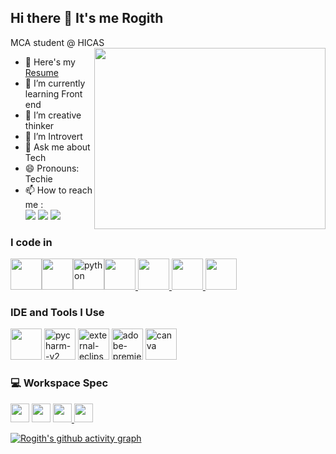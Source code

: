 ## Hi there 👋 It's me Rogith

MCA student @ HICAS
<img align="right" width="370" height="290" src="https://media3.giphy.com/media/xT9IgzoKnwFNmISR8I/giphy.gif">
- 🔭 Here's my [Resume](https://github.com/HELLBOYi/resume/blob/main/MY%20RESUME%20%281%29.pdf)                                                 
- 🌱 I’m currently learning Front end
- 👯 I’m creative thinker
- 🤔 I’m Introvert
- 💬 Ask me about Tech
- 😄 Pronouns: Techie
- 📫 How to reach me :
<br /> [<img src="https://img.shields.io/badge/Twitter-1DA1F2?style=for-the-badge&logo=twitter&logoColor=white" />](https://x.com/RogithKK753852?t=CnckxxLXda0nHdjS2_qkIg&s=08)
 [<img src="https://img.shields.io/badge/LinkedIn-0077B5?style=for-the-badge&logo=linkedin&logoColor=white" />](https://www.linkedin.com/in/rogith-kk)
 [<img src="https://img.shields.io/badge/Instagram-E4405F?style=for-the-badge&logo=instagram&logoColor=white" />](https://www.instagram.com/rogith_kumar_kk?igsh=MXRpejU1dHBtcm1peQ==)

### I code in
<img height="50" width="50" src="https://img.icons8.com/color/48/000000/c-programming.png"/><img height="50" width="50" src="https://img.icons8.com/color/48/000000/java-coffee-cup-logo.png" /><img width="50" height="50" src="https://img.icons8.com/fluency/48/python.png" alt="python"/><a href="https://rogithkk.github.io/Only-html/" target="_blank"><img src="https://img.icons8.com/color/48/000000/html-5.png" style="width:50; height:50;" /> <a href="https://rogithkk.github.io/photo-gallary/" target="_blank"> <img height="50" width="50" src="https://img.icons8.com/color/48/000000/css3.png"/> </a> <a href="https://rogithkk.github.io/photo-gallary/" target="_blank"> <img height="50" width="50" src="https://img.icons8.com/color/48/000000/javascript.png"/> </a><img height="50" width="50" src="https://img.icons8.com/color/48/000000/mysql-logo.png"/> 
### IDE and Tools I Use
<img height="50" width="50" src="https://img.icons8.com/color/48/000000/visual-studio-code-2019.png"/> <img width="50" height="50" src="https://img.icons8.com/color/48/pycharm--v2.png" alt="pycharm--v2"/> <img width="50" height="50" src="https://img.icons8.com/external-tal-revivo-color-tal-revivo/48/external-eclipse-an-integrated-development-environment-used-in-computer-programming-logo-color-tal-revivo.png" alt="external-eclipse-an-integrated-development-environment-used-in-computer-programming-logo-color-tal-revivo"/>   <a href="https://www.udemy.com/certificate/UC-70f37887-1dc3-47dd-8673-d983e8959f8e/"> <img width="50" height="50" src="https://img.icons8.com/color/48/adobe-premiere-pro--v1.png" alt="adobe-premiere-pro--v1"/></a>  <img width="50" height="50" src="https://img.icons8.com/fluency/48/canva.png" alt="canva"/>
### 💻 Workspace Spec
 <a href="https://nanoreview.net/en/gpu/geforce-gtx-1650"><img height="30" src="https://img.shields.io/badge/NVIDIA-GTX1650-76B900?style=for-the-badge&logo=nvidia&logoColor=white"/></a> <a href="https://nanoreview.net/en/cpu/amd-ryzen-5-5600h"> <img height="30" src="https://img.shields.io/badge/AMD-Ryzen_5_5600H-ED1C24?style=for-the-badge&logo=amd&logoColor=white"/></a>
 <a href="https://www.linux.org/pages/download/#"><img height="30" src="https://img.shields.io/badge/Linux-FCC624?style=for-the-badge&logo=linux&logoColor=black"/> <a href="https://www.microsoft.com/en-us/windows/windows-11?msockid=0963f55ec5da675f1beae00cc4a566f8&r=1"><img height="30" src="https://img.shields.io/badge/Windows-0078D6?style=for-the-badge&logo=windows&logoColor=white"/>
 
[![Rogith's github activity graph](https://github-readme-activity-graph.vercel.app/graph?username=RogithKK&bg_color=000000&color=faf9fa&line=2ce01f&point=fcfcfc&area=true&hide_border=true)](https://github.com/ashutosh00710/github-readme-activity-graph)

